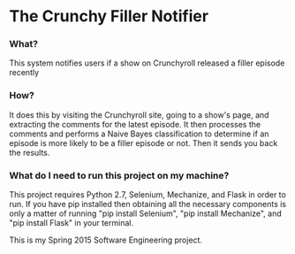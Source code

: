 # The Crunchy Filler Notifier

### What?
This system notifies users if a show on Crunchyroll released a filler episode recently
### How?
It does this by visiting the Crunchyroll site, going to a show's page, and extracting the comments for the latest episode.
It then processes the comments and performs a Naive Bayes classification to determine if an episode is more likely to be a
filler episode or not. Then it sends you back the results.
### What do I need to run this project on my machine?
This project requires Python 2.7, Selenium, Mechanize, and Flask in order to run. If you have pip installed then obtaining all the necessary components is only a matter of running "pip install Selenium", "pip install Mechanize", and "pip install Flask" in your terminal.

This is my Spring 2015 Software Engineering project.


